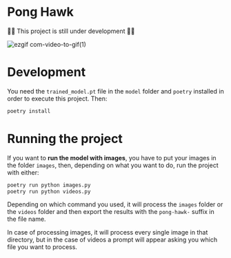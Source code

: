 # Pong Hawk

👷‍♂️ This project is still under development 👷‍♀️

![ezgif com-video-to-gif(1)](https://github.com/JuanQP/pong-hawk/assets/11776905/ba0b4514-b180-4d29-90a3-5af1102747bb)

# Development

You need the `trained_model.pt` file in the `model` folder and `poetry` installed in order to execute this project. Then:

```sh
poetry install
```

# Running the project

If you want to **run the model with images**, you have to put your images in the folder `images`, then, depending on what you want to do, run the project with either:

```sh
poetry run python images.py
poetry run python videos.py
```

Depending on which command you used, it will process the `images` folder or the `videos` folder and then export the results with the `pong-hawk-` suffix in the file name.

In case of processing images, it will process every single image in that directory, but in the case of videos a prompt will appear asking you which file you want to process.
